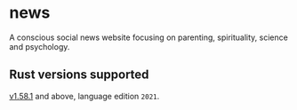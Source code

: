 # news

A conscious social news website focusing on parenting, spirituality, science and psychology.

## Rust versions supported

[v1.58.1](https://blog.rust-lang.org/2022/01/20/Rust-1.58.1.html) and above,
language edition `2021`.